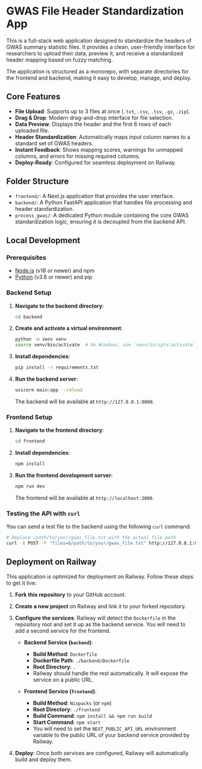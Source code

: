 # GWAS File Header Standardization App

This is a full-stack web application designed to standardize the headers of GWAS summary statistic files. It provides a clean, user-friendly interface for researchers to upload their data, preview it, and receive a standardized header mapping based on fuzzy matching.

The application is structured as a monorepo, with separate directories for the frontend and backend, making it easy to develop, manage, and deploy.

## Core Features

- **File Upload**: Supports up to 3 files at once (`.txt`, `.csv`, `.tsv`, `.gz`, `.zip`).
- **Drag & Drop**: Modern drag-and-drop interface for file selection.
- **Data Preview**: Displays the header and the first 6 rows of each uploaded file.
- **Header Standardization**: Automatically maps input column names to a standard set of GWAS headers.
- **Instant Feedback**: Shows mapping scores, warnings for unmapped columns, and errors for missing required columns.
- **Deploy-Ready**: Configured for seamless deployment on Railway.

## Folder Structure

- `frontend/`: A Next.js application that provides the user interface.
- `backend/`: A Python FastAPI application that handles file processing and header standardization.
- `process_gwas/`: A dedicated Python module containing the core GWAS standardization logic, ensuring it is decoupled from the backend API.

## Local Development

### Prerequisites

- [Node.js](https://nodejs.org/) (v18 or newer) and npm
- [Python](https://www.python.org/) (v3.8 or newer) and pip

### Backend Setup

1.  **Navigate to the backend directory**:
    ```bash
    cd backend
    ```
2.  **Create and activate a virtual environment**:
    ```bash
    python -m venv venv
    source venv/bin/activate  # On Windows, use `venv\Scripts\activate`
    ```
3.  **Install dependencies**:
    ```bash
    pip install -r requirements.txt
    ```
4.  **Run the backend server**:
    ```bash
    uvicorn main:app --reload
    ```
    The backend will be available at `http://127.0.0.1:8000`.

### Frontend Setup

1.  **Navigate to the frontend directory**:
    ```bash
    cd frontend
    ```
2.  **Install dependencies**:
    ```bash
    npm install
    ```
3.  **Run the frontend development server**:
    ```bash
    npm run dev
    ```
    The frontend will be available at `http://localhost:3000`.

### Testing the API with `curl`

You can send a test file to the backend using the following `curl` command:

```bash
# Replace /path/to/your/gwas_file.txt with the actual file path
curl -X POST -F "files=@/path/to/your/gwas_file.txt" http://127.0.0.1:8000/upload/
```

## Deployment on Railway

This application is optimized for deployment on Railway. Follow these steps to get it live:

1.  **Fork this repository** to your GitHub account.
2.  **Create a new project** on Railway and link it to your forked repository.
3.  **Configure the services**: Railway will detect the `Dockerfile` in the repository root and set it up as the backend service. You will need to add a second service for the frontend.

    -   **Backend Service (`backend`)**:
        -   **Build Method**: `Dockerfile`
        -   **Dockerfile Path**: `./backend/Dockerfile`
        -   **Root Directory**: `.`
        -   Railway should handle the rest automatically. It will expose the service on a public URL.

    -   **Frontend Service (`frontend`)**:
        -   **Build Method**: `Nixpacks` (or `npm`)
        -   **Root Directory**: `./frontend`
        -   **Build Command**: `npm install && npm run build`
        -   **Start Command**: `npm start`
        -   You will need to set the `NEXT_PUBLIC_API_URL` environment variable to the public URL of your backend service provided by Railway.

4.  **Deploy**: Once both services are configured, Railway will automatically build and deploy them.

